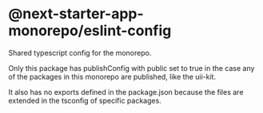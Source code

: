 # @next-starter-app-monorepo/eslint-config

Shared typescript config for the monorepo.

Only this package has publishConfig with public set to true in the case any of the packages in this monorepo are published, like the uii-kit.

It also has no exports defined in the package.json because the files are extended in the tsconfig of specific packages.
